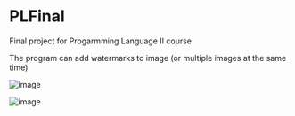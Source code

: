 # PLFinal

Final project for Progarmming Language II course

The program can add watermarks to image (or multiple images at the same time)

![image](https://user-images.githubusercontent.com/39675003/170834894-10a25a60-30ef-4e26-93ab-ac836e4dc048.png)

![image](https://user-images.githubusercontent.com/39675003/170834926-5c9b9e94-7a07-40e5-a9f6-338d4b388319.png)
